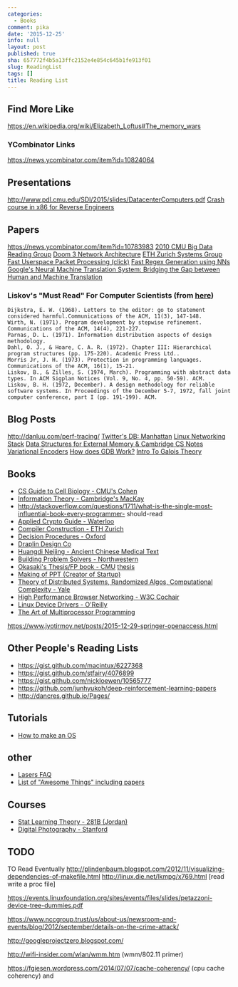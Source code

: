 ```yaml
---
categories:
  - Books
comment: pika
date: '2015-12-25'
info: null
layout: post
published: true
sha: 657772f4b5a13ffc2152e4e854c645b1fe913f01
slug: ReadingList
tags: []
title: Reading List
---
```


## Find More Like

https://en.wikipedia.org/wiki/Elizabeth_Loftus#The_memory_wars

### YCombinator Links
https://news.ycombinator.com/item?id=10824064


## Presentations
http://www.pdl.cmu.edu/SDI/2015/slides/DatacenterComputers.pdf
[Crash course in x86 for Reverse Engineers](https://sensepost.com/blogstatic/2014/01/SensePost_crash_course_in_x86_assembly-.pdf)

## Papers

https://news.ycombinator.com/item?id=10783983
[2010 CMU Big Data Reading Group](http://www.cs.cmu.edu/~chensm/Big_Data_reading_group/)
[Doom 3 Network Architecture](http://fabiensanglard.net/doom3_documentation/The-DOOM-III-Network-Architecture.pdf)
[ETH Zurich Systems Group](http://systems.ethz.pubzone.org/index.do?show_max=100&from_position=1)
[Fast Userspace Packet Processing (click)](https://orbi.ulg.ac.be/bitstream/2268/181954/1/userspaceio.pdf)
[Fast Regex Generation using NNs](http://arxiv.org/pdf/1608.03000v1.pdf)
[Google's Neural Machine Translation System: Bridging the Gap between Human and Machine Translation](https://arxiv.org/abs/1609.08144)

### Liskov's "Must Read" For Computer Scientists (from [here](http://jpirker.com/hlf16-liskovs-reading-list-for-computer-scientists/))

    Dijkstra, E. W. (1968). Letters to the editor: go to statement considered harmful.Communications of the ACM, 11(3), 147-148.    
    Wirth, N. (1971). Program development by stepwise refinement. Communications of the ACM, 14(4), 221-227.    
    Parnas, D. L. (1971). Information distribution aspects of design methodology. 
    Dahl, O. J., & Hoare, C. A. R. (1972). Chapter III: Hierarchical program structures (pp. 175-220). Academic Press Ltd..    
    Morris Jr, J. H. (1973). Protection in programming languages. Communications of the ACM, 16(1), 15-21.   
    Liskov, B., & Zilles, S. (1974, March). Programming with abstract data types. In ACM Sigplan Notices (Vol. 9, No. 4, pp. 50-59). ACM.    
    Liskov, B. H. (1972, December). A design methodology for reliable software systems. In Proceedings of the December 5-7, 1972, fall joint computer conference, part I (pp. 191-199). ACM.    


## Blog Posts
http://danluu.com/perf-tracing/
[Twitter's DB: Manhattan](https://blog.twitter.com/2016/strong-consistency-in-manhattan)
[Linux Networking Stack](https://www.privateinternetaccess.com/blog/2016/01/linux-networking-stack-from-the-ground-up-part-1/)
[Data Structures for External Memory & Cambridge CS Notes](http://blog.omega-prime.co.uk/?p=197)
[Variational Encoders](https://jaan.io/unreasonable-confusion/)
[How does GDB Work?](http://jvns.ca/blog/2016/08/10/how-does-gdb-work/)
[Intro To Galois Theory](https://nrich.maths.org/1422)

## Books
- [CS Guide to Cell Biology - CMU's Cohen](http://www.cs.cmu.edu/~wcohen/GuideToBiology-sampleChapter-release1.4.pdf)
- [Information Theory - Cambridge's MacKay](http://www.inference.phy.cam.ac.uk/itprnn/book.pdf)
- http://stackoverflow.com/questions/1711/what-is-the-single-most-influential-book-every-programmer-
should-read
- [Applied Crypto Guide - Waterloo](http://cacr.uwaterloo.ca/hac/)
- [Compiler Construction - ETH Zurich](http://www.ethoberon.ethz.ch/WirthPubl/CBEAll.pdf)
- [Decision Procedures - Oxford](http://www.springer.com/us/book/9783540741046)
- [Draplin Design Co](http://www.amazon.com/exec/obidos/ASIN/1419720171/ref=nosim/camworld)
- [Huangdi Neijing - Ancient Chinese Medical Text](http://www.biblio.nhat-nam.ru/Huang_Di_Nei_Jing_Su_Wen-Unschuld-Tessenow-1-2.pdf)
- [Building Problem Solvers - Northwestern](http://www.qrg.northwestern.edu/BPS/readme.html)
- [Okasaki's Thesis/FP book - CMU](http://www.amazon.com/Purely-Functional-Structures-Chris-Okasaki/dp/0521663504) [thesis](http://www.cs.cmu.edu/~rwh/theses/okasaki.pdf)
- [Making of PPT (Creator of Startup)](https://www.amazon.com/Sweating-Bullets-Notes-Inventing-PowerPoint/dp/0985142421?ie=UTF8&redirect=true)
- [Theory of Distributed Systems, Randomized Algos, Computational Complexity - Yale](http://www.cs.yale.edu/homes/aspnes/)
- [High Performance Browser Networking - W3C Cochair](https://hpbn.co/)
- [Linux Device Drivers - O'Reilly](http://www.linuxforu.com/2010/12/writing-your-first-linux-driver/)
- [The Art of Multiprocessor Programming](https://www.amazon.com/Art-Multiprocessor-Programming-Revised-Reprint/dp/0123973376)


https://www.jyotirmoy.net/posts/2015-12-29-springer-openaccess.html

## Other People's Reading Lists
- https://gist.github.com/macintux/6227368
- https://gist.github.com/stfairy/4076899
- https://gist.github.com/nickloewen/10565777
- https://github.com/junhyukoh/deep-reinforcement-learning-papers
- http://dancres.github.io/Pages/


## Tutorials
- [How to make an OS](http://www.brokenthorn.com/Resources/OSDevIndex.html)

## other
- [Lasers FAQ](http://www.repairfaq.org/sam/laserfaq.htm#faqtoc)
- [List of "Awesome Things" including papers](https://github.com/sindresorhus/awesome)

## Courses
- [Stat Learning Theory - 281B (Jordan)](http://people.eecs.berkeley.edu/~jordan/courses/281B-spring04/)
- [Digital Photography - Stanford](https://sites.google.com/site/marclevoylectures/home)

## TODO

TO Read Eventually
http://plindenbaum.blogspot.com/2012/11/visualizing-dependencies-of-makefile.html
http://linux.die.net/lkmpg/x769.html [read write a proc file]

https://events.linuxfoundation.org/sites/events/files/slides/petazzoni-device-tree-dummies.pdf

https://www.nccgroup.trust/us/about-us/newsroom-and-events/blog/2012/september/details-on-the-crime-attack/

http://googleprojectzero.blogspot.com/

http://wifi-insider.com/wlan/wmm.htm (wmm/802.11 primer)

https://fgiesen.wordpress.com/2014/07/07/cache-coherency/ (cpu cache coherency) and
